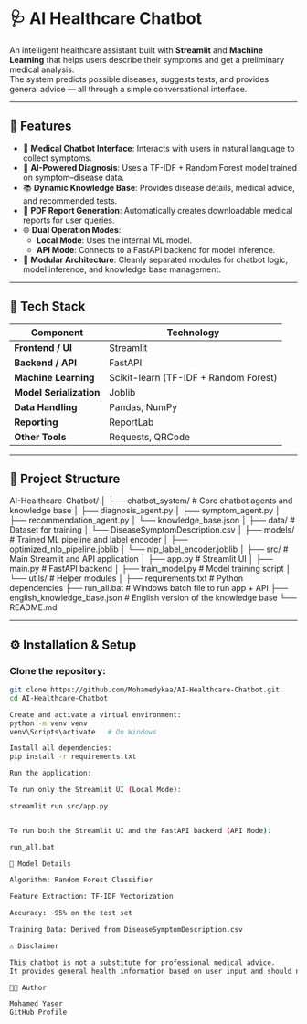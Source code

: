 # 🩺 AI Healthcare Chatbot

An intelligent healthcare assistant built with **Streamlit** and **Machine Learning** that helps users describe their symptoms and get a preliminary medical analysis.  
The system predicts possible diseases, suggests tests, and provides general advice — all through a simple conversational interface.

---

## 🚀 Features

- 🤖 **Medical Chatbot Interface**: Interacts with users in natural language to collect symptoms.  
- 🧠 **AI-Powered Diagnosis**: Uses a TF-IDF + Random Forest model trained on symptom–disease data.  
- 📚 **Dynamic Knowledge Base**: Provides disease details, medical advice, and recommended tests.  
- 🧾 **PDF Report Generation**: Automatically creates downloadable medical reports for user queries.  
- 🌐 **Dual Operation Modes**:  
  - **Local Mode**: Uses the internal ML model.  
  - **API Mode**: Connects to a FastAPI backend for model inference.  
- 🧩 **Modular Architecture**: Cleanly separated modules for chatbot logic, model inference, and knowledge base management.

---

## 🧰 Tech Stack

| Component | Technology |
|------------|-------------|
| **Frontend / UI** | Streamlit |
| **Backend / API** | FastAPI |
| **Machine Learning** | Scikit-learn (TF-IDF + Random Forest) |
| **Model Serialization** | Joblib |
| **Data Handling** | Pandas, NumPy |
| **Reporting** | ReportLab |
| **Other Tools** | Requests, QRCode |

---

## 📁 Project Structure



AI-Healthcare-Chatbot/
│
├── chatbot_system/ # Core chatbot agents and knowledge base
│ ├── diagnosis_agent.py
│ ├── symptom_agent.py
│ ├── recommendation_agent.py
│ └── knowledge_base.json
│
├── data/ # Dataset for training
│ └── DiseaseSymptomDescription.csv
│
├── models/ # Trained ML pipeline and label encoder
│ ├── optimized_nlp_pipeline.joblib
│ └── nlp_label_encoder.joblib
│
├── src/ # Main Streamlit and API application
│ ├── app.py # Streamlit UI
│ ├── main.py # FastAPI backend
│ ├── train_model.py # Model training script
│ └── utils/ # Helper modules
│
├── requirements.txt # Python dependencies
├── run_all.bat # Windows batch file to run app + API
├── english_knowledge_base.json # English version of the knowledge base
└── README.md


---

## ⚙️ Installation & Setup

### Clone the repository:
```bash
git clone https://github.com/Mohamedykaa/AI-Healthcare-Chatbot.git
cd AI-Healthcare-Chatbot

Create and activate a virtual environment:
python -m venv venv
venv\Scripts\activate   # On Windows

Install all dependencies:
pip install -r requirements.txt

Run the application:

To run only the Streamlit UI (Local Mode):

streamlit run src/app.py


To run both the Streamlit UI and the FastAPI backend (API Mode):

run_all.bat

🧠 Model Details

Algorithm: Random Forest Classifier

Feature Extraction: TF-IDF Vectorization

Accuracy: ~95% on the test set

Training Data: Derived from DiseaseSymptomDescription.csv

⚠️ Disclaimer

This chatbot is not a substitute for professional medical advice.
It provides general health information based on user input and should not be used for diagnosis or treatment decisions.

👨‍💻 Author

Mohamed Yaser
GitHub Profile
